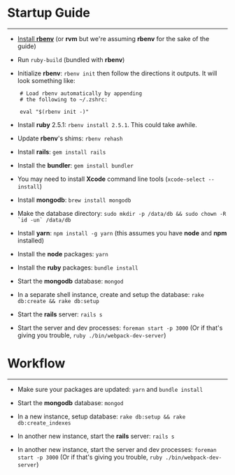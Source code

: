 # Startup Guide
---------------

- [Install **rbenv**](https://github.com/rbenv/rbenv#installation) (or **rvm** but we're assuming **rbenv** for the sake of the guide)

- Run `ruby-build` (bundled with **rbenv**)

- Initialize **rbenv**: `rbenv init` then follow the directions it outputs. It will look something like:

```
    # Load rbenv automatically by appending
    # the following to ~/.zshrc:

    eval "$(rbenv init -)"
```

- Install **ruby** 2.5.1: `rbenv install 2.5.1`. This could take awhile.

- Update **rbenv**'s shims: `rbenv rehash`

- Install **rails**: `gem install rails`

- Install the **bundler**: `gem install bundler`

- You may need to install **Xcode** command line tools (`xcode-select --install`)

- Install **mongodb**: `brew install mongodb`

- Make the database directory: ``sudo mkdir -p /data/db && sudo chown -R `id -un` /data/db``

- Install **yarn**: `npm install -g yarn` (this assumes you have **node** and **npm** installed)

- Install the **node** packages: `yarn`

- Install the **ruby** packages: `bundle install`

- Start the **mongodb** database: `mongod`

- In a separate shell instance, create and setup the database: `rake db:create && rake db:setup`

- Start the **rails** server: `rails s`

- Start the server and dev processes: `foreman start -p 3000` (Or if that's giving you trouble, `ruby ./bin/webpack-dev-server`)


# Workflow

-----------

- Make sure your packages are updated: `yarn` and `bundle install`

- Start the **mongodb** database: `mongod`

- In a new instance, setup database: `rake db:setup && rake db:create_indexes`

- In another new instance, start the **rails** server: `rails s`

- In another new instance, start the server and dev processes: `foreman start -p 3000` (Or if that's giving you trouble, `ruby ./bin/webpack-dev-server`)
